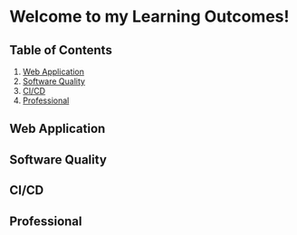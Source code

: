 
# Welcome to my Learning Outcomes!

## Table of Contents
1. [Web Application](#Web-Application)
2. [Software Quality](#Software-Quality)
3. [CI/CD](#CI/CD)
4. [Professional](#Professional)


## Web Application
## Software Quality
## CI/CD
## Professional
